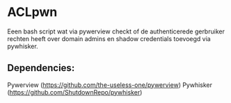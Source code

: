# ACLpwn
Eeen bash script wat via pywerview checkt of de authenticerede gerbruiker rechten heeft over domain admins en shadow credentials toevoegd via pywhisker.
## Dependencies: 
Pywerview (https://github.com/the-useless-one/pywerview)
Pywhisker (https://github.com/ShutdownRepo/pywhisker)
